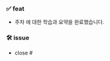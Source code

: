 <!--풀리퀘 스트 작성 -->
<!-- 네이밍 방법 [✨Feature], [🔥Remove], [🐛Fix] 넣고   -->

<!-- 제목  [✨Feature]{n}주차_{주제}_요약 -->

### ✅ feat
<!-- {n}주차 {주제}에 대한 학습과 요약을 완료했습니다. -->
- 주차 에 대한 학습과 요약을 완료했습니다.

### 🛠️ issue
<!-- 올렸던 이슈를 닫습니다. -->
- close #

